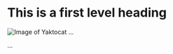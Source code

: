 # This is a first level heading
![Image of Yaktocat](https://octodex.github.com/images/yaktocat.png)
...
<!DOCTYPE html>
<head></head>
<body></body>
...
